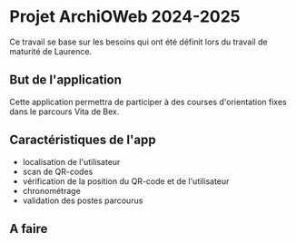# Projet ArchiOWeb 2024-2025
Ce travail se base sur les besoins qui ont été définit lors du travail de maturité de Laurence.

## But de l'application
Cette application permettra de participer à des courses d'orientation fixes dans le parcours Vita de Bex.

## Caractéristiques de l'app
- localisation de l'utilisateur
- scan de QR-codes
- vérification de la position du QR-code et de l'utilisateur
- chronométrage
- validation des postes parcourus

## A faire
